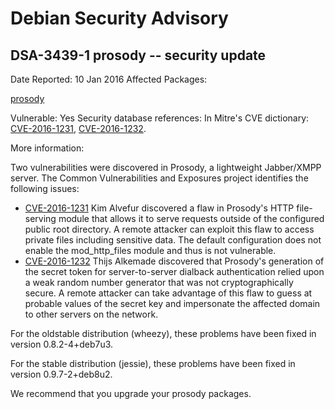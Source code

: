 
Debian Security Advisory
========================


DSA-3439-1 prosody -- security update
-------------------------------------



Date Reported:
10 Jan 2016
Affected Packages:

[prosody](https://packages.debian.org/src:prosody)

Vulnerable:
Yes
Security database references:
In Mitre's CVE dictionary: [CVE-2016-1231](https://security-tracker.debian.org/tracker/CVE-2016-1231), [CVE-2016-1232](https://security-tracker.debian.org/tracker/CVE-2016-1232).  

More information:

Two vulnerabilities were discovered in Prosody, a lightweight
Jabber/XMPP server. The Common Vulnerabilities and Exposures project
identifies the following issues:


* [CVE-2016-1231](https://security-tracker.debian.org/tracker/CVE-2016-1231)
Kim Alvefur discovered a flaw in Prosody's HTTP file-serving module
 that allows it to serve requests outside of the configured public
 root directory. A remote attacker can exploit this flaw to access
 private files including sensitive data. The default configuration
 does not enable the mod\_http\_files module and thus is not
 vulnerable.
* [CVE-2016-1232](https://security-tracker.debian.org/tracker/CVE-2016-1232)
Thijs Alkemade discovered that Prosody's generation of the secret
 token for server-to-server dialback authentication relied upon a
 weak random number generator that was not cryptographically secure.
 A remote attacker can take advantage of this flaw to guess at
 probable values of the secret key and impersonate the affected
 domain to other servers on the network.


For the oldstable distribution (wheezy), these problems have been fixed
in version 0.8.2-4+deb7u3.


For the stable distribution (jessie), these problems have been fixed in
version 0.9.7-2+deb8u2.


We recommend that you upgrade your prosody packages.





